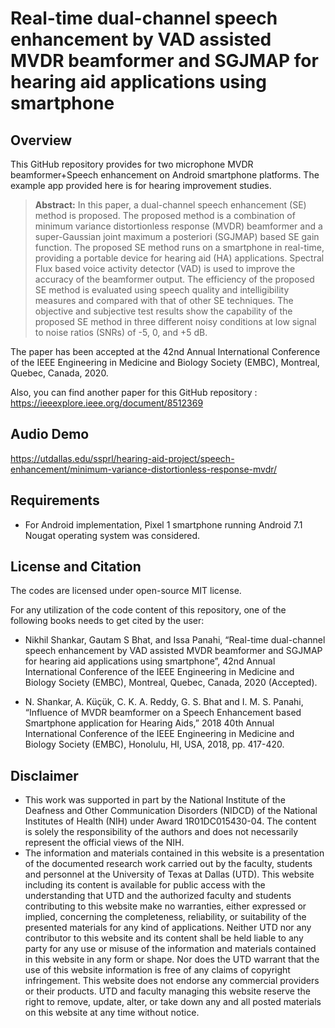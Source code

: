 # Real-time dual-channel speech enhancement by VAD assisted MVDR beamformer and SGJMAP for hearing aid applications using smartphone

## Overview
This GitHub repository provides for two microphone MVDR beamformer+Speech enhancement on Android smartphone platforms. The example app provided here is for hearing improvement studies. 
> **Abstract:** In this paper, a dual-channel speech enhancement (SE) method is proposed. The proposed method is a combination of minimum variance distortionless response (MVDR) beamformer and a super-Gaussian joint maximum a posteriori (SGJMAP) based SE gain function. The proposed SE method runs on a smartphone in real-time, providing a portable device for hearing aid (HA) applications. Spectral Flux based voice activity detector (VAD) is used to improve the accuracy of the beamformer output. The efficiency of the proposed SE method is evaluated using speech quality and intelligibility measures and compared with that of other SE techniques. The objective and subjective test results show the capability of the proposed SE method in three different noisy conditions at low signal to noise ratios (SNRs) of -5, 0, and +5 dB.

The paper has been accepted at the 42nd Annual International Conference of the IEEE Engineering in Medicine and Biology Society (EMBC), Montreal, Quebec, Canada, 2020.

Also, you can find another paper for this GitHub repository : https://ieeexplore.ieee.org/document/8512369

## Audio Demo
https://utdallas.edu/ssprl/hearing-aid-project/speech-enhancement/minimum-variance-distortionless-response-mvdr/

## Requirements 

- For Android implementation, Pixel 1 smartphone running Android 7.1 Nougat operating system was considered.

## License and Citation
The codes are licensed under open-source MIT license.

For any utilization of the code content of this repository, one of the following books needs to get cited by the user:

- Nikhil Shankar, Gautam S Bhat, and Issa Panahi, “Real-time dual-channel speech enhancement by VAD assisted MVDR beamformer and SGJMAP for hearing aid applications using smartphone”, 42nd Annual International Conference of the IEEE Engineering in Medicine and Biology Society (EMBC), Montreal, Quebec, Canada, 2020 (Accepted). 

- N. Shankar, A. Küçük, C. K. A. Reddy, G. S. Bhat and I. M. S. Panahi, “Influence of MVDR beamformer on a Speech Enhancement based Smartphone application for Hearing Aids,” 2018 40th Annual International Conference of the IEEE Engineering in Medicine and Biology Society (EMBC), Honolulu, HI, USA, 2018, pp. 417-420.

## Disclaimer
- This work was supported in part by the National Institute of the Deafness and Other Communication Disorders (NIDCD) of the National Institutes of Health (NIH) under Award 1R01DC015430-04. The content is solely the responsibility of the authors and does not necessarily represent the official views of the NIH.
- The information and materials contained in this website is a presentation of the documented research work carried out by the faculty, students and personnel at the University of Texas at Dallas (UTD). This website including its content is available for public access with the understanding that UTD and the authorized faculty and students contributing to this website make no warranties, either expressed or implied, concerning the completeness, reliability, or suitability of the presented materials for any kind of applications. Neither UTD nor any contributor to this website and its content shall be held liable to any party for any use or misuse of the information and materials contained in this website in any form or shape. Nor does the UTD warrant that the use of this website information is free of any claims of copyright infringement. This website does not endorse any commercial providers or their products. UTD and faculty managing this website reserve the right to remove, update, alter, or take down any and all posted materials on this website at any time without notice.
